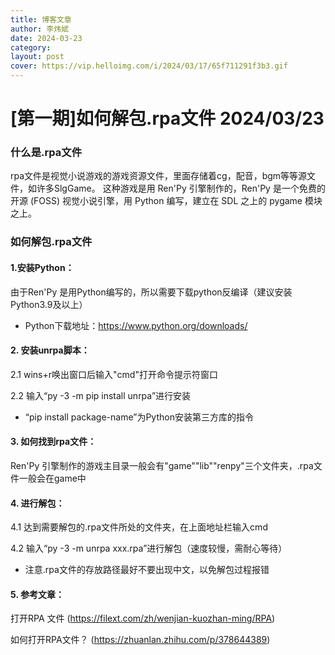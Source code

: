 ```yaml
---
title: 博客文章
author: 李炜斌
date: 2024-03-23
category: 
layout: post
cover: https://vip.helloimg.com/i/2024/03/17/65f711291f3b3.gif
---
```


# [第一期]如何解包.rpa文件 2024/03/23

### 什么是.rpa文件

rpa文件是视觉小说游戏的游戏资源文件，里面存储着cg，配音，bgm等等源文件，如许多SlgGame。
这种游戏是用 Ren'Py 引擎制作的，Ren'Py 是一个免费的开源 (FOSS) 视觉小说引擎，用 Python 编写，建立在 SDL 之上的 pygame 模块之上。

### 如何解包.rpa文件

#### 1.安装Python：

   由于Ren'Py 是用Python编写的，所以需要下载python反编译（建议安装Python3.9及以上）
   - Python下载地址：https://www.python.org/downloads/

#### 2. 安装unrpa脚本：

   2.1 wins+r唤出窗口后输入"cmd"打开命令提示符窗口

   2.2 输入“py -3 -m pip install unrpa”进行安装
   - “pip install package-name”为Python安装第三方库的指令
	
#### 3. 如何找到rpa文件：

   Ren'Py 引擎制作的游戏主目录一般会有"game""lib""renpy"三个文件夹，.rpa文件一般会在game中

#### 4. 进行解包：

   4.1 达到需要解包的.rpa文件所处的文件夹，在上面地址栏输入cmd
	
   4.2 输入“py -3 -m unrpa xxx.rpa”进行解包（速度较慢，需耐心等待）
   - 注意.rpa文件的存放路径最好不要出现中文，以免解包过程报错

#### 5. 参考文章：

打开RPA 文件 (https://filext.com/zh/wenjian-kuozhan-ming/RPA)

如何打开RPA文件？ (https://zhuanlan.zhihu.com/p/378644389)
